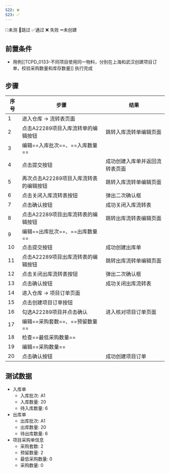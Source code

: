 ```yaml
---
S22: ❌
S23: ✅
---
```

◻️未测    🚫跳过     ✅通过    ❌ 失败    ➖未创建

## 前置条件

- 用例[[TCPD_0133-不同项目使用同一物料，分别在上海和武汉创建项目订单，校验采购数量和库存数量]] 执行完成
## 步骤

| 序号  | 步骤                     | 结果              |
| --- | ---------------------- | --------------- |
| 1   | 进入仓库 -> 流转表页面          |                 |
| 2   | 点击A22289项目入库流转单的编辑按钮   | 跳转入库流转单编辑页面     |
| 3   | 编辑==入库批次==、==入库数量==    |                 |
| 4   | 点击提交按钮                 | 成功创建入库单并返回流转表页面 |
| 5   | 再次点击A22289项目入库流转表的编辑按钮 | 跳转入库流转单编辑页面     |
| 6   | 点击关闭入库流转表按钮            | 弹出二次确认框         |
| 7   | 点击确认按钮                 | 成功关闭入库流转表       |
| 8   | 点击A22289项目出库流转表的编辑按钮   | 跳转出库流转表编辑页面     |
| 9   | 编辑==出库批次==、==出库数量==    |                 |
| 10  | 点击提交按钮                 | 成功创建出库单         |
| 11  | 点击A22289项目出库流转表的编辑按钮   | 跳转出库流转单编辑页面     |
| 12  | 点击关闭出库流转表按钮            | 弹出二次确认框         |
| 13  | 点击确认按钮                 | 成功关闭出库流转表       |
| 14  | 进入仓库 -> 项目订单页面         |                 |
| 15  | 点击创建项目订单按钮             |                 |
| 16  | 勾选A22289项目并点击确认        | 进入核对项目订单页面      |
| 17  | 编辑==采购套数==、==预留数量==    |                 |
| 18  | 检查==最低采购数量==           |                 |
| 19  | 编辑==采购数量==             |                 |
| 20  | 点击确认按钮                 | 成功创建项目订单        |

## 测试数据

- 入库单
	- 入库批次: A1
	- 入库数量: 20
	- 待入库数量: 6
- 出库单
	- 出库批次: A1
	- 出库数量: 20
	- 待出库数量: 6
- 项目采购单信息
	- 采购套数: 2
	- 预留数量: 2
	- 最低采购数量: 0
	- 采购数量: 0
